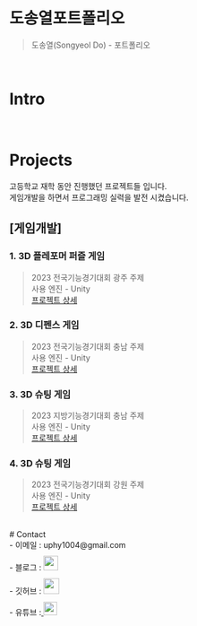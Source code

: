 # 도송열포트폴리오

> 도송열(Songyeol Do) - 포트폴리오

<br />

# Intro

<br />

# Projects
고등학교 재학 동안 진행했던 프로젝트들 입니다.<br />
게임개발을 하면서 프로그래밍 실력을 발전 시켰습니다.

## [게임개발]
### 1. 3D 플레포머 퍼즐 게임
> 2023 전국기능경기대회 광주 주제<br />
> 사용 엔진 - Unity<br />
> [프로젝트 상세](https://github.com/yeo12/2023-gwangju-game-01)<br />

### 2. 3D 디펜스 게임
> 2023 전국기능경기대회 충남 주제<br />
> 사용 엔진 - Unity<br />
> [프로젝트 상세](https://github.com/yeo12/2023-chungnam-game-02)<br />

### 3. 3D 슈팅 게임
> 2023 지방기능경기대회 충남 주제<br />
> 사용 엔진 - Unity<br />
> [프로젝트 상세](https://github.com/yeo12/2023-chungnam-game-01)<br />

### 4. 3D 슈팅 게임
> 2023 전국기능경기대회 강원 주제<br />
> 사용 엔진 - Unity<br />
> [프로젝트 상세](https://github.com/yeo12/2023-gangwon-game-01)<br />

<br />
# Contact<br />
- 이메일 : uphy1004@gmail.com<br />
- 블로그 : <a href="https://50n8y301.tistory.com/">
  <img src="https://img1.daumcdn.net/thumb/R1280x0/?scode=mtistory2&fname=https%3A%2F%2Fblog.kakaocdn.net%2Fdn%2FkEjsa%2FbtsJzCPJtaI%2FSHWcOFdSQuYJIJRbvL77hK%2Fimg.png" height="26px" style="margin-top: 10px" />
  </a><br />
- 깃허브 : <a href="https://github.com/yeo12">
  <img src="https://user-images.githubusercontent.com/68724828/185908612-22f4d219-78a7-4de7-bb02-deecaa63bffa.png" height="28px" style="margin-top: 10px" />
  </a><br />
- 유튜브 :<a href="https://www.youtube.com/@user-ne5yg6yd9p">
  <img src="https://user-images.githubusercontent.com/1569988/159397141-21463bc2-2acf-416b-aa15-235664556f34.png" height="24px" style="margin-top: 10px" />
  </a><br />
